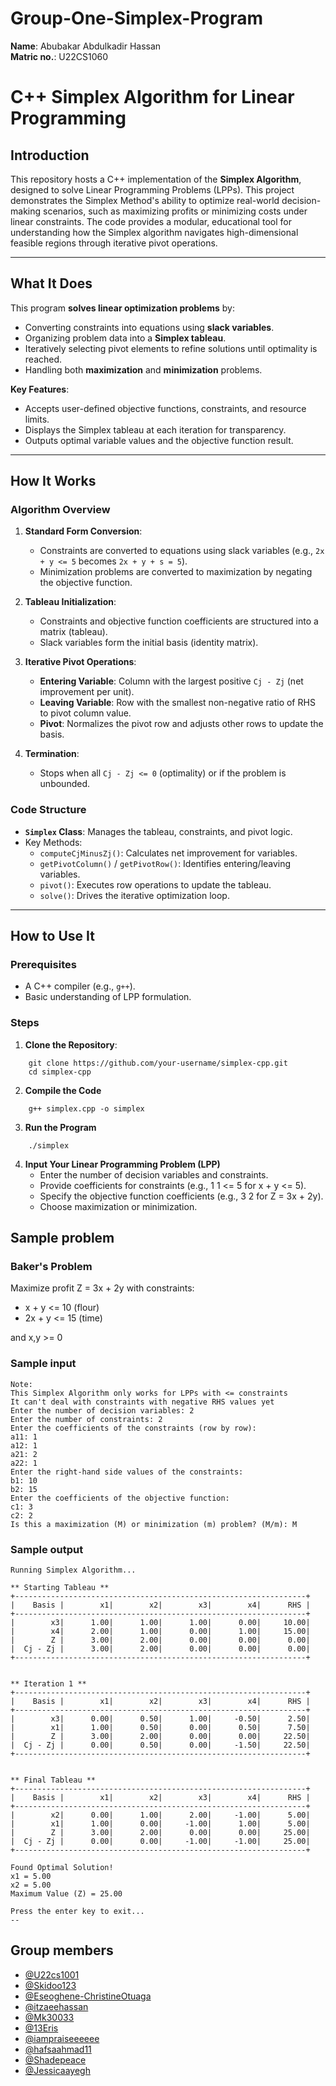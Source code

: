 # Group-One-Simplex-Program

**Name**: Abubakar Abdulkadir Hassan </br>
**Matric no.**: U22CS1060 </br>

# C++ Simplex Algorithm for Linear Programming

## Introduction

This repository hosts a C++ implementation of the **Simplex Algorithm**, designed to solve Linear Programming Problems (LPPs). This project demonstrates the Simplex Method's ability to optimize real-world decision-making scenarios, such as maximizing profits or minimizing costs under linear constraints. The code provides a modular, educational tool for understanding how the Simplex algorithm navigates high-dimensional feasible regions through iterative pivot operations.

---

## What It Does

This program **solves linear optimization problems** by:

- Converting constraints into equations using **slack variables**.
- Organizing problem data into a **Simplex tableau**.
- Iteratively selecting pivot elements to refine solutions until optimality is reached.
- Handling both **maximization** and **minimization** problems.

**Key Features**:

- Accepts user-defined objective functions, constraints, and resource limits.
- Displays the Simplex tableau at each iteration for transparency.
- Outputs optimal variable values and the objective function result.

---

## How It Works

### Algorithm Overview

1. **Standard Form Conversion**:

   - Constraints are converted to equations using slack variables (e.g., `2x + y <= 5` becomes `2x + y + s = 5`).
   - Minimization problems are converted to maximization by negating the objective function.

2. **Tableau Initialization**:

   - Constraints and objective function coefficients are structured into a matrix (tableau).
   - Slack variables form the initial basis (identity matrix).

3. **Iterative Pivot Operations**:

   - **Entering Variable**: Column with the largest positive `Cj - Zj` (net improvement per unit).
   - **Leaving Variable**: Row with the smallest non-negative ratio of RHS to pivot column value.
   - **Pivot**: Normalizes the pivot row and adjusts other rows to update the basis.

4. **Termination**:
   - Stops when all `Cj - Zj <= 0` (optimality) or if the problem is unbounded.

### Code Structure

- **`Simplex` Class**: Manages the tableau, constraints, and pivot logic.
- Key Methods:
  - `computeCjMinusZj()`: Calculates net improvement for variables.
  - `getPivotColumn()` / `getPivotRow()`: Identifies entering/leaving variables.
  - `pivot()`: Executes row operations to update the tableau.
  - `solve()`: Drives the iterative optimization loop.

---

## How to Use It

### Prerequisites

- A C++ compiler (e.g., `g++`).
- Basic understanding of LPP formulation.

### Steps

1. **Clone the Repository**:

```
	git clone https://github.com/your-username/simplex-cpp.git
	cd simplex-cpp
```

2. **Compile the Code**

```
	g++ simplex.cpp -o simplex
```

3. **Run the Program**

```
	./simplex
```

4. **Input Your Linear Programming Problem (LPP)**
   - Enter the number of decision variables and constraints.
   - Provide coefficients for constraints (e.g., 1 1 <= 5 for x + y <= 5).
   - Specify the objective function coefficients (e.g., 3 2 for Z = 3x + 2y).
   - Choose maximization or minimization.

## Sample problem

### Baker's Problem

Maximize profit Z = 3x + 2y with constraints:

- x + y <= 10 (flour)
- 2x + y <= 15 (time)

and x,y >= 0

### Sample input

    Note:
    This Simplex Algorithm only works for LPPs with <= constraints
    It can't deal with constraints with negative RHS values yet
    Enter the number of decision variables: 2
    Enter the number of constraints: 2
    Enter the coefficients of the constraints (row by row):
    a11: 1
    a12: 1
    a21: 2
    a22: 1
    Enter the right-hand side values of the constraints:
    b1: 10
    b2: 15
    Enter the coefficients of the objective function:
    c1: 3
    c2: 2
    Is this a maximization (M) or minimization (m) problem? (M/m): M

### Sample output

    Running Simplex Algorithm...

    ** Starting Tableau **
    +-----------------------------------------------------------------+
    |    Basis |        x1|        x2|        x3|        x4|      RHS |
    +-----------------------------------------------------------------+
    |        x3|      1.00|      1.00|      1.00|      0.00|     10.00|
    |        x4|      2.00|      1.00|      0.00|      1.00|     15.00|
    |        Z |      3.00|      2.00|      0.00|      0.00|      0.00|
    |  Cj - Zj |      3.00|      2.00|      0.00|      0.00|      0.00|
    +-----------------------------------------------------------------+


    ** Iteration 1 **
    +-----------------------------------------------------------------+
    |    Basis |        x1|        x2|        x3|        x4|      RHS |
    +-----------------------------------------------------------------+
    |        x3|      0.00|      0.50|      1.00|     -0.50|      2.50|
    |        x1|      1.00|      0.50|      0.00|      0.50|      7.50|
    |        Z |      3.00|      2.00|      0.00|      0.00|     22.50|
    |  Cj - Zj |      0.00|      0.50|      0.00|     -1.50|     22.50|
    +-----------------------------------------------------------------+


    ** Final Tableau **
    +-----------------------------------------------------------------+
    |    Basis |        x1|        x2|        x3|        x4|      RHS |
    +-----------------------------------------------------------------+
    |        x2|      0.00|      1.00|      2.00|     -1.00|      5.00|
    |        x1|      1.00|      0.00|     -1.00|      1.00|      5.00|
    |        Z |      3.00|      2.00|      0.00|      0.00|     25.00|
    |  Cj - Zj |      0.00|      0.00|     -1.00|     -1.00|     25.00|
    +-----------------------------------------------------------------+

    Found Optimal Solution!
    x1 = 5.00
    x2 = 5.00
    Maximum Value (Z) = 25.00

    Press the enter key to exit...
    --

## Group members

- [@U22cs1001](https://github.com/U22cs1001/Group-one-simplex-program "U22cs1001")
- [@Skidoo123](https://github.com/Skidoo123 "@Skidoo123")
- [@Eseoghene-ChristineOtuaga](https://github.com/Eseoghene-ChristineOtuaga/Group-One-Simplex-Program-.git "@Eseoghene-ChristineOtuaga")
- [@itzaeehassan](https://github.com/itzaeehassan/Group-One-Simplex-Program/ "@itzaeehassan")
- [@Mk30033](https://github.com/Mk30033/Group-One-Simplex-Program "@Mk30033")
- [@13Eris](https://github.com/13Eris/Group-one-simplex-program- "@13Eris")
- [@iampraiseeeeee](https://github.com/iampraiseeeeee/Group-one-simplex-program- "@iampraiseeeeee")
- [@hafsaahmad11](https://github.com/hafsaahmad11/Group-One-Simplex-Program "@hafsaahmad11")
- [@Shadepeace](https://github.com/Shadepeace/Group-One-Simplex-Program.git "@Shadepeace")
- [@Jessicaayegh](https://github.com/Jessicaayegh "@Jessicaayegh")
